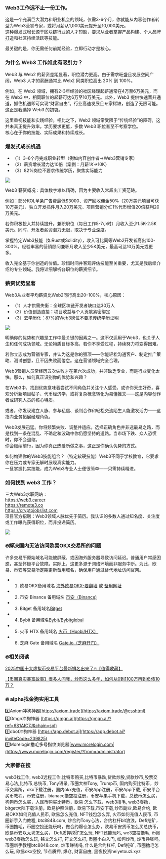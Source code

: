 ### Web3工作远不止一份工作。  
这是一个充满巨大潜力和职业机会的领域，仅需3-6个月，你就能从内容创作者转型为Web3营销专家，或将月薪从1,000美元提升至10,000美元。  
这种爆发式增长源于区块链行业的人才短缺，要求从业者掌握产品构建、个人品牌打造和社区持续活跃等技能。  

最关键的是，你无需任何前期经验，立即行动才是核心。  

### 为什么 Web3 工作如此有吸引力？  
Web3 与 Web2 的薪资差距显著，职位潜力更高。由于需求旺盛且发展空间广阔，Web3 人才的薪酬通常比 Web2 同类职位高出 20% 到 100%。  

例如，在 Web2 领域，拥有2-3年经验的社区经理起薪通常在4万至6万美元，而在 Web3 中，相同职位的起薪可达6万至10万美元。此外，Web3 提供快速晋升通道，抓住机遇即可实现“财富自由”。行业高速发展且专家稀缺，创造了无限可能。这正是我选择 Web3 的初衷。  

这里重视技能和实践经验。相比之下，Web2 领域常受限于“传统经验”的障碍，这并未真正提升效率。学历要求更低，多数 Web3 职位甚至不考察学位。  
核心在于你的技能、实际成果和持续成长。  

### 爆发式成长机遇  
- （1）3–6个月完成职业转型（例如内容创作者→Web3营销专家）  
- （2）薪资增长潜力达10倍（案例：月薪$1K→$10K）  
- （3）82%岗位不要求传统学历，聚焦实际能力  

[![](https://307e939.webp.li/20250707174648037.png)](https://btc8848.com/top-10-exchanges)  

Web3 薪资概况：具体数字难以精确，因为主要收入常超出工资范畴。  

例如：部分KOL单条广告费最低$3000、资产回收佣金50%（20万美元项目可获10万美元）、独立开发插件月入20万美元、项目营销分红1%代币增值20倍获利20万美元。  

若你积极投入并持续提升，兼职职位（每日工作5-7小时）月收入至少1.5K-2.5K美元。同时，开发者薪资潜力无限，取决于专业深度。  

掌握特定Web3技能（如Rust或Solidity），收入可比同等Web2开发者高出100-300%。经验丰富的营销顾问兼职月收入至少5K美元，最高可达10万美元或更多。  

收入完全基于你创造的价值。珍惜时间并客观评估技能至关重要，尤其是我后续介绍的专业领域。我将详细解析各职位的薪资细节。  

### 薪资优势显著  
Web3从业者平均薪资比Web2同行高出20–100%，核心原因：  
- （1）人才供需失衡：全球区块链开发者缺口达30万人  
- （2）价值创造直接：项目收益与个人贡献紧密绑定  
- （3）去学历化：87%的Web3岗位不要求传统学历证明  

[![](https://307e939.webp.li/20250707174747296.png)](https://btc8848.com/top-10-exchanges)  

明确你的优势和兴趣是工作中最关键的因素之一。这不仅适用于Web3，也关乎人生和任何成功领域。无论物质目标多高，若你不享受过程，持续努力将变得困难。  

若你立志成为营销专家，并认为这是你的强项——你能轻松沟通客户、制定推广策略、测试创意，且不因失败而倦怠。这在营销领域完全合理。  

Web3营销人员常经历五次失败才在第六次成功，并非缺乏专业，而是行业变化太快。那么，如何真正识别你的优势和兴趣？  

在Web3中，找到优势意味着尝试不同角色并关注个人感受。或许你天生好奇，喜欢分析新项目帖子、代币经济学，或将复杂概念转化为易懂推文——这是内容创作者或研究人员的核心特质。  

或者，你发现建立人脉、参与私信、谈判合作和轻松交流陌生人能激发活力——这指向业务拓展经理角色。  

Web3发展迅猛。你将频繁失败、调整并适应。选择正确角色并非选最易之路，而是找到一条在混乱、不确定和波动中你仍愿坚持的道路。当市场下跌、众人恐慌时，你不会退缩。  
你会继续前行，因为你真正热爱所做之事，这正是你确认优势的方式。  

如何构建你的Web3技能组合？（特定软硬技能）Web3不同于学校教育，它要求你在压力或专家无解时展现真实能力。  
一旦掌握扎实技能，成为Web3专业人士便很简单——只需持续精进。  

### 如何找到 web3 工作？  
三大Web3求职网站：  
https://web3.career  
https://remote3.co  
https://cryptojobslist.com  
项目官方招聘：Web3领域人脉优先于简历。我认识的多数人通过知名度、关注度或工作曝光获得职位，而非投递简历。  

[![](https://307e939.webp.li/20250707174907390.png)](https://btc8848.com/top-10-exchanges)  

### 🔥解决国内无法访问欧易OKX交易所的问题  
许多交易所原始域名可能被屏蔽，或因海外服务器导致访问延迟。普通用户常感困惑，甚至怀疑平台故障。实际上，这更多源于网络环境而非服务中断。为此，欧易、币安等交易所定期更新备用域名，确保用户通过替代地址访问官网。  

- 1. 欧易OKX备用域名 [海外欧易OKX-要翻墙](https://www.okx.com/join/18639032) 或 [备用网址](https://www.chouyi.kim/zh-hans/join/18639032)  
- 2. 币安 Binance 备用域名 [币安（Binance)](https://accounts.binance.com/zh-CN/register?ref=36457687)  
- 3. Bitget 备用域名[Bitget](https://www.bitget.com/zh-CN/referral/register?from=referral&clacCode=VRNEYUTR)  
- 4. Bybit 备用域名[Bybit/Bybitglobal](https://www.bybitglobal.com/zh-MY/invite/?ref=VMKORMM)  
- 5. 火币 HTX 备用域名 [火币（Huobi/HTX）](https://www.htx.com/invite/zh-cn/1f?invite_code=whf45223)  
- 6. 芝麻 Gate 备用域名 [Gate.io（芝麻开门）](https://www.gate.io/zh/signup?ref_type=103&ref=A1ERAQ)  

### 🔥相关阅读  
[2025中国十大虚拟币交易平台最新排名出来了🔥【值得收藏】](https://btc8848.com/top-10-exchanges/)  

[【币圈真实暴富故事】很多人问我，炒币这么多年，如何从0到1100万再到负债10万？](https://heiyetouzi.xyz/biquanstory001/)  

### 🔥 alpha找金狗实用工具  
1️⃣Axiom冲狗神器[https://axiom.trade](https://axiom.trade/@csshtml)  
2️⃣Gmgn冲狗神器 [https://gmgn.ai](https://gmgn.ai/?ref=6S1AIC7J&chain=sol)  
3️⃣dbot冲狗神器 [https://app.debot.ai](https://app.debot.ai?inviteCode=239825)  
4️⃣Morelogin撸毛多号指纹浏览器[www.morelogin.com](https://www.morelogin.com/register/?from=administrator)  

### 大家都在搜  
web3找工作, web3远程工作,比特币购买,比特币暴跌,贷款炒股,贷款炒币,股票交易心法,比特币,总统币, Tony语录, 币圈大神Tony, Trump币, 国内购买比特币，炒币交易所，okx下载注册，国内okx充值，币安App注册，币安App下载, 币安平台买币教程，币安注册，bianace撸空投注册，币安苹果手机下载，总统币怎么买，狗狗币怎么买，人民币购买比特币，欧易 怎么下载，web3撸毛, web3零撸，bitget大陆下载注册，欧易护照注册，欧易下载,币安下载,炒币副业,欧易合约, 欧易OKX如何充值人民币, 欧易怎么充值, NFT钱包怎么弄, 火币如何充值人民币, 币圈新手入门教程, btc8848.com, 炒合约Tony心法，合约杠杆bit浪浪，Defi挖矿，币圈撸毛，币圈空投还能玩吗，做合约爆仓怎么办，欧易币安货币怎么买总统币，欧易币安以太坊怎么买， Defi质押挖矿怎么玩, NFT还能玩吗, we3空投撸毛, 币圈web3零撸怎么玩, 铭文怎么打, 符文怎么打, 币圈小白入门, 如何炒币, 炒币挣钱吗, 币圈新手教程btc8848.com, 炒币赚钱吗, 什么是合约杠杆, Defi挖矿, 币圈撸毛怎么玩, 欧易okx空投, 节点质押, 爆仓, 财富自由, 黑夜投资heiyetouzi.xyz